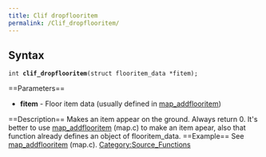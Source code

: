 ```yaml
---
title: Clif dropflooritem
permalink: /Clif_dropflooritem/
---
```


Syntax
------

`int `**`clif_dropflooritem`**`(struct flooritem_data *fitem);`

==Parameters==

-   **fitem** - Floor item data (usually defined in [map_addflooritem](map_addflooritem))

==Description== Makes an item appear on the ground. Always return 0.
It's better to use [map_addflooritem](map_addflooritem) (map.c) to make an item apear, also that function already defines an object of flooritem_data.
==Example== See [map_addflooritem](map_addflooritem) (map.c).
[Category:Source_Functions](Category:Source_Functions)